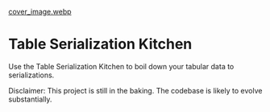 [cover_image.webp](.assets/documentation/cover_image.webp)

# Table Serialization Kitchen

Use the Table Serialization Kitchen to boil down your tabular data to serializations.

Disclaimer: This project is still in the baking. The codebase is likely to evolve substantially.